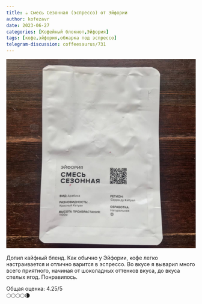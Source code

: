 ```yaml
---
title: ☕️ Смесь Сезонная (эспрессо) от Эйфории
author: kofezavr
date: 2023-06-27
categories: [Кофейный блокнот,Эйфория]
tags: [кофе,эйфория,обжарка под эспрессо]
telegram-discussion: coffeesaurus/731
--- 
```

![Смесь Сезонная (эспрессо) от Эйфории](/assets/img/posts/23/06/season-blend.jpg)

Допил кайфный бленд. Как обычно у Эйфории, кофе легко настраивается и отлично варится в эспрессо. Во вкусе я выварил много всего приятного, начиная от шоколадных оттенков вкуса, до вкуса спелых ягод. Понравилось.

Общая оценка: 4.25/5 <br>
🌕🌕🌕🌕🌘
